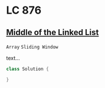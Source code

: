 LC 876
===

[Middle of the Linked List](ss)
---

`Array` `Sliding Window`

text...

```java
class Solution {

}
```
